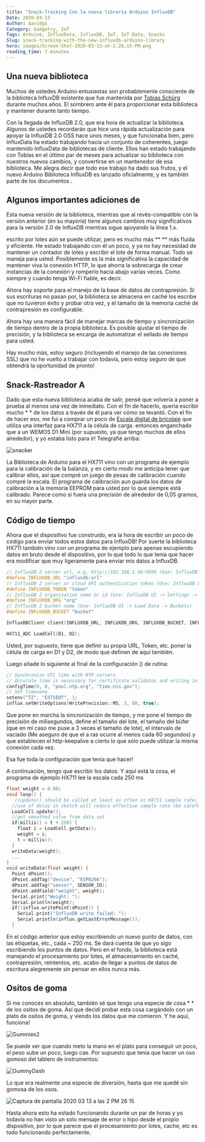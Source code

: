 ```yaml
---
title: "Snack-Tracking Con la nueva librería Arduino InfluxDB"
Date: 2020-03-13
Author: davidgs
Category: Gadgetry, IoT
Tags: Arduino, InfluxData, InfluxDB, IoT, IoT Data, Snacks
Slug: snack-tracking-with-the-new-influxdb-arduino-library
hero: images/Screen-Shot-2020-03-13-at-2.26.15-PM.png
reading_time: 7 minutes
---
```


## Una nueva biblioteca

Muchos de ustedes Arduino entusiastas son probablemente consciente de la biblioteca InfluxDB existente que fue mantenida por [Tobias Schürg](https://github.com/tobiasschuerg) durante muchos años. El sombrero ante él para proporcionar esta biblioteca y mantener durante tanto tiempo.

Con la llegada de InfluxDB 2.0, que era hora de actualizar la biblioteca. Algunos de ustedes recordarán que hice una rápida actualización para apoyar la InfluxDB 2.0 OSS hace unos meses, y que funcionaba bien, pero InfluxData ha estado trabajando hacia un conjunto de coherentes, juego mantenido InfluxData de bibliotecas de cliente. Ellos han estado trabajando con Tobias en el último par de meses para actualizar su biblioteca con nuestros nuevos cambios, y convertirse en un mantenedor de esa biblioteca. Me alegra decir que todo ese trabajo ha dado sus frutos, y el nuevo Arduino Biblioteca InfluxDB es lanzado oficialmente, y es también parte de los documentos [](https://v2.docs.influxdata.com/v2.0/reference/api/client-libraries/).

## Algunos importantes adiciones de

Esta nueva versión de la biblioteca, mientras que al revés-compatible con la versión anterior (en su mayoría) tiene algunos cambios muy significativos para la versión 2.0 de InfluxDB mientras sigue apoyando la línea 1.x.

escrito por lotes aún se puede utilizar, pero es mucho más ** ** más fluida y eficiente. He estado trabajando con él un poco, y ya no hay necesidad de mantener un contador de lotes y escribir el lote de forma manual. Todo se maneja para usted. Posiblemente es la más significativa la capacidad de mantener viva la conexión HTTP, lo que ahorra la sobrecarga de crear instancias de la conexión y romperlo hacia abajo varias veces. Como siempre y cuando tenga Wi-Fi fiable, es decir.

Ahora hay soporte para el manejo de la base de datos de contrapresión. Si sus escrituras no pasan por, la biblioteca se almacena en caché los escribe que no tuvieron éxito y probar otra vez, y el tamaño de la memoria caché de contrapresión es configurable.

Ahora hay una manera fácil de manejar marcas de tiempo y sincronización de tiempo dentro de la propia biblioteca. Es posible ajustar el tiempo de precisión, y la biblioteca se encarga de automatizar el sellado de tiempo para usted.

Hay mucho más, estoy seguro (incluyendo el manejo de las conexiones SSL) que no he vuelto a trabajar con todavía, pero estoy seguro de que obtendrá la oportunidad de pronto!

## Snack-Rastreador A

Dado que esta nueva biblioteca acaba de salir, pensé que volvería a poner a prueba al menos una vez de inmediato. Con el fin de hacerlo, quería escribir mucho * * de los datos a través de él para ver cómo se levantó. Con el fin de hacer eso, me fui a comprar un poco de [Escala digital de bricolaje](https://www.amazon.com/gp/product/B07SX2MYMX/) que utiliza una interfaz para HX711 a la célula de carga. entonces enganchado que a un WEMOS D1 Mini (por supuesto, ya que tengo muchos de ellos alrededor), y yo estaba listo para ir! Telegrafié arriba:

![snacker](/posts/category/database/images/Snacker.png )

La Biblioteca de Arduino para el HX711 vino con un programa de ejemplo para la calibración de la balanza, y en cierto modo me anticipa tener que calibrar ellos, así que compré un juego de pesas de calibración cuando compré la escala. El programa de calibración aun guarda los datos de calibración a la memoria EEPROM para usted por lo que siempre está calibrado. Parece como si fuera una precisión de alrededor de 0,05 gramos, en su mayor parte.

## Código de tiempo

Ahora que el dispositivo fue construido, era la hora de escribir un poco de código para enviar todos estos datos para InfluxDB! Por suerte la biblioteca HX711 también vino con un programa de ejemplo para apenas escupiendo datos en bruto desde el dispositivo, por lo que todo lo que tenía que hacer era modificar que muy ligeramente para enviar mis datos a InfluxDB.

```cpp
// InfluxDB 2 server url, e.g. http://192.168.1.48:9999 (Use: InfluxDB UI -> Load Data -> Client Libraries)
#define INFLUXDB_URL "influxdb-url"
// InfluxDB 2 server or cloud API authentication token (Use: InfluxDB UI -> Load Data -> Tokens -> <select token>)
#define INFLUXDB_TOKEN "token"
// InfluxDB 2 organization name or id (Use: InfluxDB UI -> Settings -> Profile -> <name under tile> )
#define INFLUXDB_ORG "org"
// InfluxDB 2 bucket name (Use: InfluxDB UI -> Load Data -> Buckets)
#define INFLUXDB_BUCKET "bucket"

InfluxDBClient client(INFLUXDB_URL, INFLUXDB_ORG, INFLUXDB_BUCKET, INFLUXDB_TOKEN);

HX711_ADC LoadCell(D1, D2);
```

Usted, por supuesto, tiene que definir su propia URL, Token, etc. poner la célula de carga en D1 y D2, de modo que definen de aquí también.

Luego añade lo siguiente al final de la configuración () de rutina:

```cpp
// Synchronize UTC time with NTP servers
// Accurate time is necessary for certificate validaton and writing in batches
configTime(0, 0, "pool.ntp.org", "time.nis.gov");
// Set timezone
setenv("TZ", "EST5EDT", 1;
influx.setWriteOptions(WritePrecision::MS, 3, 60, true);
```

Que pone en marcha la sincronización de tiempo, y me pone el tiempo de precisión de milisegundos, define el tamaño del lote, el tamaño del búfer (que en mi caso me puse a 3 veces el tamaño de lote), el intervalo de vaciado (Me aseguro de que el a ras ocurre al menos cada 60 segundos) y que establecen el http-keepalive a cierto lo que sólo puede utilizar la misma conexión cada vez.

Esa fue toda la configuración que tenía que hacer!

A continuación, tengo que escribir los datos. Y aquí está la cosa, el programa de ejemplo HX711 lee la escala cada 250 ms

```cpp
float weight = 0.00;
void loop() {
   //update() should be called at least as often as HX711 sample rate; >10Hz@10SPS, >80Hz@80SPS
  //use of delay in sketch will reduce effective sample rate (be carefull with use of delay() in the loop)]{style="color: #999dab;"}
  LoadCell.update();
  //get smoothed value from data set
  if(millis() > t + 250) {
    float i = LoadCell.getData();
    weight = i;
    t = millis();
  }
  writeData(weight);
  ...
}
void writeData(float weight) {
  Point dPoint();
  dPoint.addTag("device", "ESP8266");
  dPoint.addTag("sensor", SENSOR_ID);
  dPoint.addField("weight", weight);
  Serial.print("Weight: ");
  Serial.println(weight);
  if(!influx.writePoint(dPoint)) {
    Serial.print("InfluxDB write failed: ");
    Serial.println(influx.getLastErrorMessage());
  }
```

En el código anterior que estoy escribiendo un nuevo punto de datos, con las etiquetas, etc., cada ~ 250 ms. Se dará cuenta de que yo sigo escribiendo los puntos de datos. Pero en el fondo, la biblioteca está manejando el procesamiento por lotes, el almacenamiento en caché, contrapresión, reintentos, etc. acabo de llegar a puntos de datos de escritura alegremente sin pensar en ellos nunca más.

## Ositos de goma

Si me conoces en absoluto, también sé que tengo una especie de cosa * * de los ositos de goma. Así que decidí probar esta cosa cargándolo con un plato de ositos de goma, y viendo los datos que me comieron. Y he aquí, funciona!

![Gummies2](/posts/category/database/images/Gummies2.gif )

Se puede ver que cuando meto la mano en el plato para conseguir un poco, el peso sube un poco, luego cae. Por supuesto que tenía que hacer un oso gomoso del tablero de instrumentos:

![GummyDash](/posts/category/database/images/GummyDash.gif )

Lo que era realmente una especie de diversión, hasta que me quedé sin gomosa de los osos.

![Captura de pantalla 2020 03 13 a las 2 PM 26 15](/posts/category/database/images/Screen-Shot-2020-03-13-at-2.26.15-PM.png )

Hasta ahora esto ha estado funcionando durante un par de horas y yo todavía no han visto un solo mensaje de error o hipo desde el propio dispositivo, por lo que parece que el procesamiento por lotes, cache, etc es todo funcionando perfectamente.
